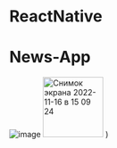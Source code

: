 # ReactNative
# News-App

![image](https://user-images.githubusercontent.com/107538948/202188252-49195860-0faa-4989-a713-227d17279df2.png)
<img width="108" alt="Снимок экрана 2022-11-16 в 15 09 24" src="https://user-images.githubusercontent.com/107538948/202189192-33c36b41-a46f-4681-8140-8ba45bee5d1b.png">
)
